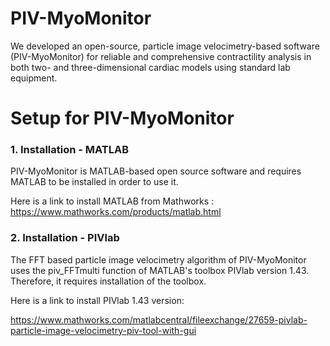 # PIV-MyoMonitor
We developed an open-source, particle image velocimetry-based software (PIV-MyoMonitor) for reliable and comprehensive contractility analysis in both two- and three-dimensional cardiac models using standard lab equipment.

# Setup for PIV-MyoMonitor
### 1. Installation - MATLAB
PIV-MyoMonitor is MATLAB-based open source software and requires MATLAB to be installed in order to use it. 

Here is a link to install MATLAB from Mathworks :
https://www.mathworks.com/products/matlab.html

### 2. Installation - PIVlab
The FFT based particle image velocimetry algorithm of PIV-MyoMonitor uses the piv_FFTmulti function of MATLAB's toolbox PIVlab version 1.43. Therefore, it requires installation of the toolbox. 

Here is a link to install PIVlab 1.43 version:

https://www.mathworks.com/matlabcentral/fileexchange/27659-pivlab-particle-image-velocimetry-piv-tool-with-gui
